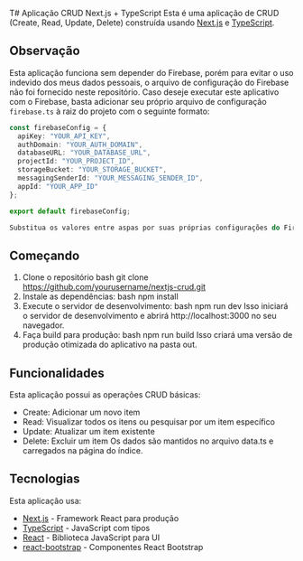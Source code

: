 T# Aplicação CRUD Next.js + TypeScript
Esta é uma aplicação de CRUD (Create, Read, Update, Delete) construída usando [Next.js](https://nextjs.org/) e [TypeScript](https://www.typescriptlang.org/).

## Observação

Esta aplicação funciona sem depender do Firebase, porém para evitar o uso indevido dos meus dados pessoais, o arquivo de configuração do Firebase não foi fornecido neste repositório. Caso deseje executar este aplicativo com o Firebase, basta adicionar seu próprio arquivo de configuração `firebase.ts` à raiz do projeto com o seguinte formato:

```ts
const firebaseConfig = {
  apiKey: "YOUR_API_KEY",
  authDomain: "YOUR_AUTH_DOMAIN",
  databaseURL: "YOUR_DATABASE_URL",
  projectId: "YOUR_PROJECT_ID",
  storageBucket: "YOUR_STORAGE_BUCKET",
  messagingSenderId: "YOUR_MESSAGING_SENDER_ID",
  appId: "YOUR_APP_ID"  
};

export default firebaseConfig; 

Substitua os valores entre aspas por suas próprias configurações do Firebase e o aplicativo funcionará com essas credenciais. Não compartilhe suas credenciais do Firebase com ninguém!
```

## Começando
1. Clone o repositório
bash
git clone https://github.com/yourusername/nextjs-crud.git
2. Instale as dependências:
bash
npm install 
3. Execute o servidor de desenvolvimento:
bash
npm run dev
Isso iniciará o servidor de desenvolvimento e abrirá http://localhost:3000 no seu navegador.
4. Faça build para produção:
bash
npm run build
Isso criará uma versão de produção otimizada do aplicativo na pasta out.
## Funcionalidades
Esta aplicação possui as operações CRUD básicas:
- Create: Adicionar um novo item
- Read: Visualizar todos os itens ou pesquisar por um item específico
- Update: Atualizar um item existente
- Delete: Excluir um item
Os dados são mantidos no arquivo data.ts e carregados na página do índice.
## Tecnologias
Esta aplicação usa: 
- [Next.js](https://nextjs.org/) - Framework React para produção
- [TypeScript](https://www.typescriptlang.org/) - JavaScript com tipos
- [React](https://reactjs.org/) - Biblioteca JavaScript para UI
- [react-bootstrap](https://react-bootstrap.github.io/) - Componentes React Bootstrap
